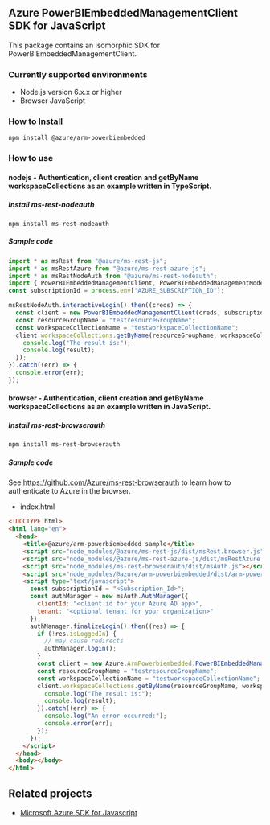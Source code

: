 ## Azure PowerBIEmbeddedManagementClient SDK for JavaScript

This package contains an isomorphic SDK for PowerBIEmbeddedManagementClient.

### Currently supported environments

- Node.js version 6.x.x or higher
- Browser JavaScript

### How to Install

```
npm install @azure/arm-powerbiembedded
```

### How to use

#### nodejs - Authentication, client creation and getByName workspaceCollections as an example written in TypeScript.

##### Install ms-rest-nodeauth

```
npm install ms-rest-nodeauth
```

##### Sample code

```ts
import * as msRest from "@azure/ms-rest-js";
import * as msRestAzure from "@azure/ms-rest-azure-js";
import * as msRestNodeAuth from "@azure/ms-rest-nodeauth";
import { PowerBIEmbeddedManagementClient, PowerBIEmbeddedManagementModels, PowerBIEmbeddedManagementMappers } from "@azure/arm-powerbiembedded";
const subscriptionId = process.env["AZURE_SUBSCRIPTION_ID"];

msRestNodeAuth.interactiveLogin().then((creds) => {
  const client = new PowerBIEmbeddedManagementClient(creds, subscriptionId);
  const resourceGroupName = "testresourceGroupName";
  const workspaceCollectionName = "testworkspaceCollectionName";
  client.workspaceCollections.getByName(resourceGroupName, workspaceCollectionName).then((result) => {
    console.log("The result is:");
    console.log(result);
  });
}).catch((err) => {
  console.error(err);
});
```

#### browser - Authentication, client creation and getByName workspaceCollections as an example written in JavaScript.

##### Install ms-rest-browserauth

```
npm install ms-rest-browserauth
```

##### Sample code

See https://github.com/Azure/ms-rest-browserauth to learn how to authenticate to Azure in the browser.

- index.html
```html
<!DOCTYPE html>
<html lang="en">
  <head>
    <title>@azure/arm-powerbiembedded sample</title>
    <script src="node_modules/@azure/ms-rest-js/dist/msRest.browser.js"></script>
    <script src="node_modules/@azure/ms-rest-azure-js/dist/msRestAzure.js"></script>
    <script src="node_modules/ms-rest-browserauth/dist/msAuth.js"></script>
    <script src="node_modules/@azure/arm-powerbiembedded/dist/arm-powerbiembedded.js"></script>
    <script type="text/javascript">
      const subscriptionId = "<Subscription_Id>";
      const authManager = new msAuth.AuthManager({
        clientId: "<client id for your Azure AD app>",
        tenant: "<optional tenant for your organization>"
      });
      authManager.finalizeLogin().then((res) => {
        if (!res.isLoggedIn) {
          // may cause redirects
          authManager.login();
        }
        const client = new Azure.ArmPowerbiembedded.PowerBIEmbeddedManagementClient(res.creds, subscriptionId);
        const resourceGroupName = "testresourceGroupName";
        const workspaceCollectionName = "testworkspaceCollectionName";
        client.workspaceCollections.getByName(resourceGroupName, workspaceCollectionName).then((result) => {
          console.log("The result is:");
          console.log(result);
        }).catch((err) => {
          console.log("An error occurred:");
          console.error(err);
        });
      });
    </script>
  </head>
  <body></body>
</html>
```

## Related projects

- [Microsoft Azure SDK for Javascript](https://github.com/Azure/azure-sdk-for-js)

